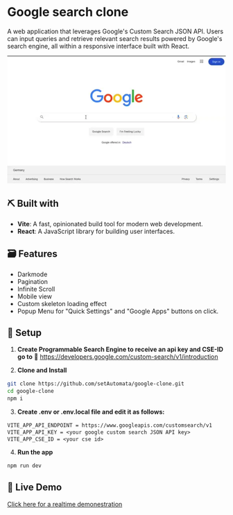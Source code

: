 # Google search clone

A web application that leverages Google's Custom Search JSON API. Users can input queries and retrieve relevant search results powered by Google's search engine, all within a responsive interface built with React.

![google-clone preview](./preview.webp)

## ⛏️ Built with

- **Vite**: A fast, opinionated build tool for modern web development.
- **React**: A JavaScript library for building user interfaces.

## 🗃️ Features

- Darkmode
- Pagination
- Infinite Scroll
- Mobile view
- Custom skeleton loading effect
- Popup Menu for "Quick Settings" and "Google Apps" buttons on click.

## 🔧 Setup

1. **Create Programmable Search Engine to receive an api key and CSE-ID go to** 🔑 https://developers.google.com/custom-search/v1/introduction

2. **Clone and Install**

```bash
git clone https://github.com/setAutomata/google-clone.git
cd google-clone
npm i
```

3. **Create .env or .env.local file and edit it as follows:**

```
VITE_APP_API_ENDPOINT = https://www.googleapis.com/customsearch/v1
VITE_APP_API_KEY = <your google custom search JSON API key>
VITE_APP_CSE_ID = <your cse id>
```

4. **Run the app**

```bash
npm run dev
```

## 🚀 Live Demo
[Click here for a realtime demonestration](https://setautomata.github.io/google-clone/)
